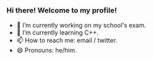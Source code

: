 ### Hi there! Welcome to my profile!

- 🔭 I’m currently working on my school's exam.
- 🌱 I’m currently learning C++.
- 📫 How to reach me: email / twitter.
- 😄 Pronouns: he/him.
